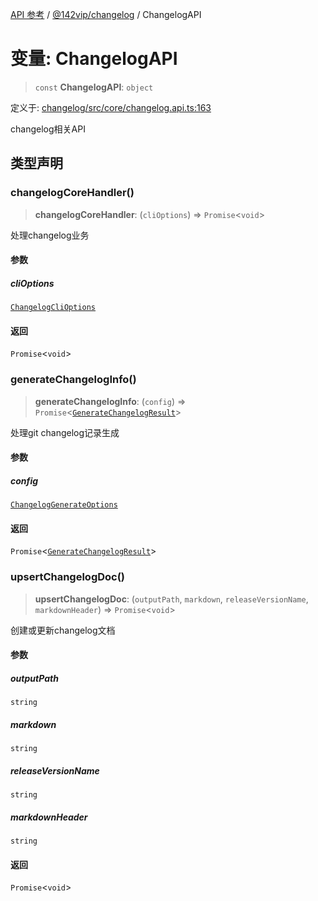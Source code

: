 [API 参考](../wiki/Home) / [@142vip/changelog](../wiki/@142vip.changelog) / ChangelogAPI

# 变量: ChangelogAPI

> `const` **ChangelogAPI**: `object`

定义于: [changelog/src/core/changelog.api.ts:163](https://github.com/142vip/core-x/blob/567cadf3a9f5104aada595325cfb94d08a88f92f/packages/changelog/src/core/changelog.api.ts#L163)

changelog相关API

## 类型声明

### changelogCoreHandler()

> **changelogCoreHandler**: (`cliOptions`) => `Promise`\<`void`\>

处理changelog业务

#### 参数

##### cliOptions

[`ChangelogCliOptions`](../wiki/@142vip.changelog.%E6%8E%A5%E5%8F%A3.ChangelogCliOptions)

#### 返回

`Promise`\<`void`\>

### generateChangelogInfo()

> **generateChangelogInfo**: (`config`) => `Promise`\<[`GenerateChangelogResult`](../wiki/@142vip.changelog.%E6%8E%A5%E5%8F%A3.GenerateChangelogResult)\>

处理git changelog记录生成

#### 参数

##### config

[`ChangelogGenerateOptions`](../wiki/@142vip.changelog.%E6%8E%A5%E5%8F%A3.ChangelogGenerateOptions)

#### 返回

`Promise`\<[`GenerateChangelogResult`](../wiki/@142vip.changelog.%E6%8E%A5%E5%8F%A3.GenerateChangelogResult)\>

### upsertChangelogDoc()

> **upsertChangelogDoc**: (`outputPath`, `markdown`, `releaseVersionName`, `markdownHeader`) => `Promise`\<`void`\>

创建或更新changelog文档

#### 参数

##### outputPath

`string`

##### markdown

`string`

##### releaseVersionName

`string`

##### markdownHeader

`string`

#### 返回

`Promise`\<`void`\>
